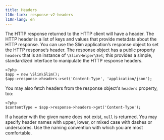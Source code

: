 ```yaml
---
title: Headers
l10n-link: response-v2-headers
l10n-lang: en
---
```

The HTTP response returned to the HTTP client will have a header. The HTTP header is a list of keys and values that
provide metadata about the HTTP response. You can use the Slim application’s response object to set the HTTP
response’s header. The response object has a public property `headers` that is an instance of `\Slim\Helper\Set`;
this provides a simple, standardized interface to manipulate the HTTP response headers.

    <?php
    $app = new \Slim\Slim();
    $app->response->headers->set('Content-Type', 'application/json');

You may also fetch headers from the response object's `headers` property, too:

    <?php
    $contentType = $app->response->headers->get('Content-Type');

If a header with the given name does not exist, `null` is returned. You may specify header names with upper, lower,
or mixed case with dashes or underscores. Use the naming convention with which you are most comfortable.
